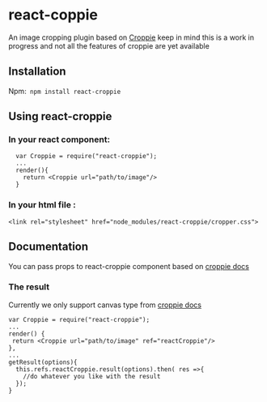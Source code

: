 # react-coppie
An image cropping plugin based on [Croppie](http://foliotek.github.io/Croppie)
keep in mind this is a work in progress and not all the features of croppie are yet available

## Installation 
Npm:``` npm install react-croppie```

## Using react-croppie

### In your react component:
```
  var Croppie = require("react-croppie");
  ...
  render(){
    return <Croppie url="path/to/image"/>
  }
  ```
### In your html file :
```
<link rel="stylesheet" href="node_modules/react-croppie/cropper.css">
```

## Documentation
  
  You can pass props to react-croppie component based on [croppie docs](http://foliotek.github.io/Croppie/#documentation)
  
### The result
  Currently we only support canvas type from [croppie docs](http://foliotek.github.io/Croppie/#documentation)
  
  ```
  var Croppie = require("react-croppie");
  ...
  render() {
   return <Croppie url="path/to/image" ref="reactCroppie"/>
  },
  ...
  getResult(options){
    this.refs.reactCroppie.result(options).then( res =>{
      //do whatever you like with the result
    });
  }
  ```
    
